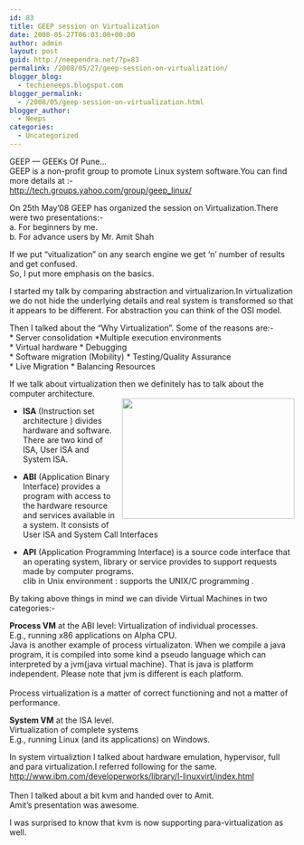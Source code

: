 ```yaml
---
id: 83
title: GEEP session on Virtualization
date: 2008-05-27T06:03:00+00:00
author: admin
layout: post
guid: http://neependra.net/?p=83
permalink: /2008/05/27/geep-session-on-virtualization/
blogger_blog:
  - techieneeps.blogspot.com
blogger_permalink:
  - /2008/05/geep-session-on-virtualization.html
blogger_author:
  - Neeps
categories:
  - Uncategorized
---
```

GEEP &#8212; GEEKs Of Pune&#8230;  
GEEP is a non-profit group to promote Linux system software.You can find more details at :-  
http://tech.groups.yahoo.com/group/geep_linux/

On 25th May&#8217;08 GEEP has organized the session on Virtualization.There were two presentations:-  
a. For beginners by me.  
b. For advance users by Mr. Amit Shah

If we put &#8220;vitualization&#8221; on any search engine we get &#8216;n&#8217; number of results and get confused.  
So, I put more emphasis on the basics.

I started my talk by comparing abstraction and virtualizarion.In virtualization we do not hide the underlying details and real system is transformed so that it appears to be different. For abstraction you can think of the OSI model.

Then I talked about the &#8220;Why Virtualization&#8221;. Some of the reasons are:-  
\* Server consolidation \*Multiple execution environments  
\* Virtual hardware \* Debugging  
\* Software migration (Mobility) \* Testing/Quality Assurance  
\* Live Migration \* Balancing Resources

If we talk about virtualization then we definitely has to talk about the computer architecture.  
<a onblur="try {parent.deselectBloggerImageGracefully();} catch(e) {}" href="http://bp1.blogger.com/_B32UQAsnGHA/SEFKBbRtLWI/AAAAAAAAAZo/AZU-gyLBL24/s1600-h/architecture.png"><img style="margin: 0pt 0pt 10px 10px; float: right; cursor: pointer; width: 305px; height: 213px;" src="http://bp1.blogger.com/_B32UQAsnGHA/SEFKBbRtLWI/AAAAAAAAAZo/AZU-gyLBL24/s320/architecture.png" alt="" id="BLOGGER_PHOTO_ID_5206524032579349858" border="0" /></a>  
* <span style="font-weight: bold;">ISA</span> (Instruction set architecture ) divides hardware and software. There are two kind of ISA, User ISA and System ISA.

* <span style="font-weight: bold;">ABI</span> (Application Binary Interface<span style="background-color: rgb(255, 255, 0);" name="textmarker_11" id="textmarked_5"></span><span style="background-color: rgb(255, 255, 0);" name="textmarker_10" id="textmarked_4"></span><span style="background-color: rgb(255, 255, 0);" name="textmarker_9" id="textmarked_3"></span><span style="background-color: rgb(255, 255, 0);" name="textmarker_8" id="textmarked_2"></span>) provides a program with access to the hardware resource and services available in a system. It consists of User ISA and System Call Interfaces

* <span style="font-weight: bold;">API</span> (Application Programming <span style="background-color: rgb(255, 255, 0);" name="textmarker_15" id="textmarked_9"></span><span style="background-color: rgb(255, 255, 0);" name="textmarker_14" id="textmarked_8"></span><span style="background-color: rgb(255, 255, 0);" name="textmarker_13" id="textmarked_7"></span><span style="background-color: rgb(255, 255, 0);" name="textmarker_12" id="textmarked_6"></span>Interface) <span style="background-color: rgb(255, 255, 0);" name="textmarker_16" id="textmarked_10"></span>is a source code interface that an operating system, library or service provides to support requests made by computer programs.  
clib in Unix environment : supports the UNIX/C programming .

By taking above things in mind we can divide Virtual Machines in two categories:-

<span style="font-weight: bold;">Process VM</span> at the ABI level: Virtualization of individual processes.  
E.g., running x86 applications on Alpha CPU.   
Java is another example of process virtualizaton. When we compile a java<span style="background-color: rgb(255, 255, 0);" name="textmarker_31" id="textmarked_26"></span><span style="background-color: rgb(255, 255, 0);" name="textmarker_30" id="textmarked_25"></span><span style="background-color: rgb(255, 255, 0);" name="textmarker_29" id="textmarked_24"></span><span style="background-color: rgb(255, 255, 0);" name="textmarker_28" id="textmarked_23"></span><span style="background-color: rgb(255, 255, 0);" name="textmarker_27" id="textmarked_22"></span><span style="background-color: rgb(255, 255, 0);" name="textmarker_26" id="textmarked_21"></span><span style="background-color: rgb(255, 255, 0);" name="textmarker_25" id="textmarked_20"></span><span style="background-color: rgb(255, 255, 0);" name="textmarker_24" id="textmarked_19"></span> program, it is compiled into some kind <span style="background-color: rgb(255, 255, 0);" name="textmarker_41" id="textmarked_36"></span><span style="background-color: rgb(255, 255, 0);" name="textmarker_40" id="textmarked_35"></span> a pseu<span style="background-color: rgb(255, 255, 0);" name="textmarker_38" id="textmarked_33"></span><span style="background-color: rgb(255, 255, 0);" name="textmarker_37" id="textmarked_32"></span><span style="background-color: rgb(255, 255, 0);" name="textmarker_36" id="textmarked_31"></span><span style="background-color: rgb(255, 255, 0);" name="textmarker_35" id="textmarked_30"></span><span style="background-color: rgb(255, 255, 0);" name="textmarker_34" id="textmarked_29"></span><span style="background-color: rgb(255, 255, 0);" name="textmarker_33" id="textmarked_28"></span><span style="background-color: rgb(255, 255, 0);" name="textmarker_32" id="textmarked_27"></span>do lang<span style="background-color: rgb(255, 255, 0);" name="textmarker_39" id="textmarked_34"></span>uage which can interpre<span style="background-color: rgb(255, 255, 0);" name="textmarker_43" id="textmarked_38"></span><span style="background-color: rgb(255, 255, 0);" name="textmarker_42" id="textmarked_37"></span>ted by a jvm(java virtual machine). That is java is platform independent. Please note that jvm is different is each platform.<span style="background-color: rgb(255, 255, 0);" name="textmarker_61" id="textmarked_56"></span>  
<span style="background-color: rgb(255, 255, 0);" name="textmarker_64" id="textmarked_59"></span>  
Process virtualization is a matter of correct functioning and not a matter of performance.<span style="background-color: rgb(255, 255, 0);" name="textmarker_73" id="textmarked_68"></span><span style="background-color: rgb(255, 255, 0);" name="textmarker_72" id="textmarked_67"></span><span style="background-color: rgb(255, 255, 0);" name="textmarker_71" id="textmarked_66"></span><span style="background-color: rgb(255, 255, 0);" name="textmarker_70" id="textmarked_65"></span><span style="background-color: rgb(255, 255, 0);" name="textmarker_69" id="textmarked_64"></span><span style="background-color: rgb(255, 255, 0);" name="textmarker_68" id="textmarked_63"></span><span style="background-color: rgb(255, 255, 0);" name="textmarker_67" id="textmarked_62"></span><span style="background-color: rgb(255, 255, 0);" name="textmarker_66" id="textmarked_61"></span><span style="background-color: rgb(255, 255, 0);" name="textmarker_65" id="textmarked_60"></span><span style="background-color: rgb(255, 255, 0);" name="textmarker_63" id="textmarked_58"></span><span style="background-color: rgb(255, 255, 0);" name="textmarker_62" id="textmarked_57"></span><span style="background-color: rgb(255, 255, 0);" name="textmarker_60" id="textmarked_55"></span><span style="background-color: rgb(255, 255, 0);" name="textmarker_59" id="textmarked_54"></span>

<span style="font-weight: bold;">System VM</span> at the ISA level.  
Virtualization of complete systems  
E.g., running Linux (and its applications) on Windows.

In system virtualiztion <span style="background-color: rgb(255, 255, 0);" name="textmarker_3" id="textmarked_2"></span><span style="background-color: rgb(255, 255, 0);" name="textmarker_2" id="textmarked_1"></span><span style="background-color: rgb(255, 255, 0);" name="textmarker_1" id="textmarked_0"></span>I talked about hardware emulation, hypervisor<span style="background-color: rgb(255, 255, 0);" name="textmarker_7" id="textmarked_6"></span><span style="background-color: rgb(255, 255, 0);" name="textmarker_6" id="textmarked_5"></span><span style="background-color: rgb(255, 255, 0);" name="textmarker_5" id="textmarked_4"></span><span style="background-color: rgb(255, 255, 0);" name="textmarker_4" id="text
marked_3"></span>, full and para virtualization.I referred following for the same.  
<span style="background-color: rgb(255, 255, 0);" name="textmarker_12" id="textmarked_11"></span><span style="background-color: rgb(255, 255, 0);" name="textmarker_11" id="textmarked_10"></span><span style="background-color: rgb(255, 255, 0);" name="textmarker_10" id="textmarked_9"></span>http://www.ibm.com/developerworks/library/l-linuxvirt/index.html  
<span style="background-color: rgb(255, 255, 0);" name="textmarker_9" id="textmarked_8"></span><span style="background-color: rgb(255, 255, 0);" name="textmarker_8" id="textmarked_7"></span>  
Then I talked about a bit kvm and handed over to Amit.  
Amit&#8217;s presentation was awesome.<span style="background-color: rgb(255, 255, 0);" name="textmarker_25" id="textmarked_24"></span><span style="background-color: rgb(255, 255, 0);" name="textmarker_24" id="textmarked_23"></span><span style="background-color: rgb(255, 255, 0);" name="textmarker_23" id="textmarked_22"></span><span style="background-color: rgb(255, 255, 0);" name="textmarker_22" id="textmarked_21"></span>

I was surprised to know that kvm is now supporting <span style="background-color: rgb(255, 255, 0);" name="textmarker_1" id="textmarked_0"></span>para-virtualization as well.

<span style="background-color: rgb(255, 255, 0);" name="textmarker_21" id="textmarked_20"></span>  
<span style="background-color: rgb(255, 255, 0);" name="textmarker_20" id="textmarked_19"></span><span style="background-color: rgb(255, 255, 0);" name="textmarker_19" id="textmarked_18"></span><span style="background-color: rgb(255, 255, 0);" name="textmarker_18" id="textmarked_17"></span><span style="background-color: rgb(255, 255, 0);" name="textmarker_17" id="textmarked_16"></span><span style="background-color: rgb(255, 255, 0);" name="textmarker_16" id="textmarked_15"></span><span style="background-color: rgb(255, 255, 0);" name="textmarker_15" id="textmarked_14"></span><span style="background-color: rgb(255, 255, 0);" name="textmarker_14" id="textmarked_13"></span><span style="background-color: rgb(255, 255, 0);" name="textmarker_13" id="textmarked_12"></span>

<span style="background-color: rgb(255, 255, 0);" name="textmarker_1" id="textmarked_0"></span><span style="font-weight: bold;"><span style="background-color: rgb(255, 255, 0);" name="textmarker_1" id="textmarked_1"></span></span>
